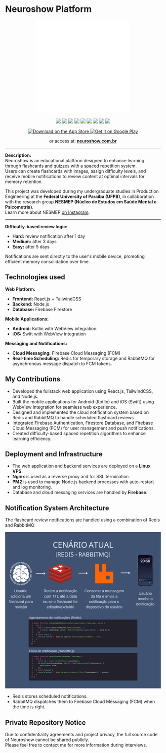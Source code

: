 # Neuroshow Platform

<p align="center">
  <img src="assets/logo-neuroshow-of.png" alt="Neuroshow Logo" width="300"/>
</p>

<p align="center">
  <img src="https://img.shields.io/badge/Kotlin-0095D5?style=for-the-badge&logo=kotlin&logoColor=white"/>
  <img src="https://img.shields.io/badge/Swift-FA7343?style=for-the-badge&logo=swift&logoColor=white"/>
  <img src="https://img.shields.io/badge/JavaScript-F7DF1E?style=for-the-badge&logo=javascript&logoColor=black"/>
  <img src="https://img.shields.io/badge/Node.js-339933?style=for-the-badge&logo=nodedotjs&logoColor=white"/>
  <img src="https://img.shields.io/badge/React-20232A?style=for-the-badge&logo=react&logoColor=61DAFB"/>
  <img src="https://img.shields.io/badge/TailwindCSS-06B6D4?style=for-the-badge&logo=tailwindcss&logoColor=white"/>
  <img src="https://img.shields.io/badge/Firebase-FFCA28?style=for-the-badge&logo=firebase&logoColor=black"/>
  <img src="https://img.shields.io/badge/Redis-DC382D?style=for-the-badge&logo=redis&logoColor=white"/>
  <img src="https://img.shields.io/badge/RabbitMQ-FF6600?style=for-the-badge&logo=rabbitmq&logoColor=white"/>
</p>

<p align="center">
  <a href="https://apps.apple.com/br/app/neuroshow/id6453167626" target="_blank">
    <img src="https://developer.apple.com/assets/elements/badges/download-on-the-app-store.svg" alt="Download on the App Store" width="180"/>
  </a>
  <a href="https://play.google.com/store/apps/details?id=com.neuroshow.neuroshow&pcampaignid=web_share" target="_blank">
    <img src="https://upload.wikimedia.org/wikipedia/commons/7/78/Google_Play_Store_badge_EN.svg" alt="Get it on Google Play" width="200"/>
  </a>
</p>

<p align="center">
  or access at: <a href="https://neuroshow.com.br" target="_blank"><strong>neuroshow.com.br</strong></a>
</p>

---

**Description:**  
Neuroshow is an educational platform designed to enhance learning through flashcards and quizzes with a spaced repetition system.  
Users can create flashcards with images, assign difficulty levels, and receive mobile notifications to review content at optimal intervals for memory retention.

This project was developed during my undergraduate studies in Production Engineering at the **Federal University of Paraíba (UFPB)**, in collaboration with the research group **NESMEP (Núcleo de Estudos em Saúde Mental e Psicometria)**.  
Learn more about NESMEP [on Instagram](https://www.instagram.com/nesmep.ufpb/).

---

**Difficulty-based review logic:**

- **Hard:** review notification after 1 day
- **Medium:** after 3 days
- **Easy:** after 5 days

Notifications are sent directly to the user's mobile device, promoting efficient memory consolidation over time.

## Technologies used

**Web Platform:**

- **Frontend:** React.js + TailwindCSS
- **Backend:** Node.js
- **Database:** Firebase Firestore

**Mobile Applications:**

- **Android:** Kotlin with WebView integration
- **iOS:** Swift with WebView integration

**Messaging and Notifications:**

- **Cloud Messaging:** Firebase Cloud Messaging (FCM)
- **Real-time Scheduling:** Redis for temporary storage and RabbitMQ for asynchronous message dispatch to FCM tokens.

## My Contributions

- Developed the fullstack web application using React.js, TailwindCSS, and Node.js.
- Built the mobile applications for Android (Kotlin) and iOS (Swift) using WebView integration for seamless web experience.
- Designed and implemented the cloud notification system based on Redis and RabbitMQ to handle scheduled flashcard reviews.
- Integrated Firebase Authentication, Firestore Database, and Firebase Cloud Messaging (FCM) for user management and push notifications.
- Created difficulty-based spaced repetition algorithms to enhance learning efficiency.

## Deployment and Infrastructure

- The web application and backend services are deployed on a **Linux VPS**.
- **Nginx** is used as a reverse proxy and for SSL termination.
- **PM2** is used to manage Node.js backend processes with auto-restart and log monitoring.
- Database and cloud messaging services are handled by **Firebase**.

## Notification System Architecture

The flashcard review notifications are handled using a combination of Redis and RabbitMQ:

<p align="center">
  <img src="assets/redis-rabbitmq.png" alt="Redis and RabbitMQ Architecture" width="600"/>
</p>

- Redis stores scheduled notifications.
- RabbitMQ dispatches them to Firebase Cloud Messaging (FCM) when the time is right.

## Private Repository Notice

Due to confidentiality agreements and project privacy, the full source code of Neuroshow cannot be shared publicly.  
Please feel free to contact me for more information during interviews.
